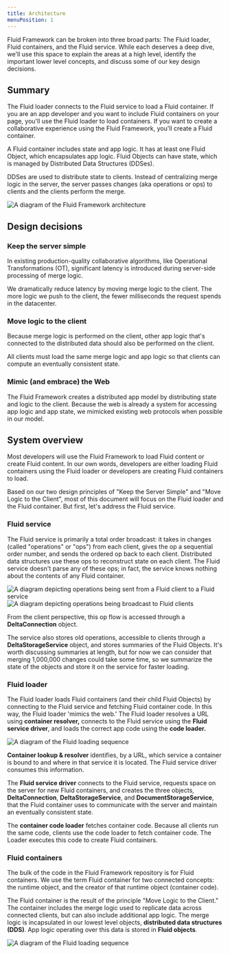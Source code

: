```yaml
---
title: Architecture
menuPosition: 1
---
```


Fluid Framework can be broken into three broad parts: The Fluid loader, Fluid containers, and the Fluid service. While
each deserves a deep dive, we'll use this space to explain the areas at a high level, identify the important lower
level concepts, and discuss some of our key design decisions.


## Summary

The Fluid loader connects to the Fluid service to load a Fluid container. If you are an app developer and you want to
include Fluid containers on your page, you'll use the Fluid loader to load containers. If you want to create a
collaborative experience using the Fluid Framework, you'll create a Fluid container.

A Fluid container includes state and app logic. It has at least one Fluid Object, which encapsulates app logic. Fluid
Objects can have state, which is managed by Distributed Data Structures (DDSes).

DDSes are used to distribute state to clients. Instead of centralizing merge logic in the
server, the server passes changes (aka operations or ops) to clients and the clients perform the merge.

![A diagram of the Fluid Framework architecture](./images/architecture.png)


## Design decisions

### Keep the server simple

In existing production-quality collaborative algorithms, like Operational Transformations (OT), significant latency is
introduced during server-side processing of merge logic.

We dramatically reduce latency by moving merge logic to the client. The more logic we push to the client, the fewer
milliseconds the request spends in the datacenter.

### Move logic to the client

Because merge logic is performed on the client, other app logic that's connected to the distributed data should also be
performed on the client.

All clients must load the same merge logic and app logic so that clients can compute an eventually consistent state.

### Mimic (and embrace) the Web

The Fluid Framework creates a distributed app model by distributing state and logic to the client. Because the web is
already a system for accessing app logic and app state, we mimicked existing web protocols when possible in our model.


## System overview

Most developers will use the Fluid Framework to load Fluid content or create Fluid content. In our own words, developers
are either loading Fluid containers using the Fluid loader or developers are creating Fluid containers to load.

Based on our two design principles of "Keep the Server Simple" and "Move Logic to the Client", most of this document
will focus on the Fluid loader and the Fluid container. But first, let's address the Fluid service.

### Fluid service

The Fluid service is primarily a total order broadcast: it takes in changes (called "operations" or "ops") from each
client, gives the op a sequential order number, and sends the ordered op back to each client. Distributed data
structures use these ops to reconstruct state on each client. The Fluid service doesn't parse any of these ops; in fact,
the service knows nothing about the contents of any Fluid container.

![A diagram depicting operations being sent from a Fluid client to a Fluid service](./images/op-send.png)
![A diagram depicting operations being broadcast to Fluid clients](./images/op-broadcast.png)

From the client perspective, this op flow is accessed through a **DeltaConnection** object.

The service also stores old operations, accessible to clients through a **DeltaStorageService** object, and stores
summaries of the Fluid Objects. It's worth discussing summaries at length, but for now we can consider that merging
1,000,000 changes could take some time, so we summarize the state of the objects and store it on the service for faster
loading.

### Fluid loader

The Fluid loader loads Fluid containers (and their child Fluid Objects) by connecting to the Fluid service and fetching
Fluid container code. In this way, the Fluid loader 'mimics the web.' The Fluid loader resolves a URL using **container
resolver,** connects to the Fluid service using the **Fluid service driver**, and loads the correct app code using the
**code loader.**

![A diagram of the Fluid loading sequence](./images/load-flow.png)

**Container lookup & resolver** identifies, by a URL, which service a container is bound to and where in that service it
is located. The Fluid service driver consumes this information.

The **Fluid service driver** connects to the Fluid service, requests space on the server for new Fluid containers, and
creates the three objects, **DeltaConnection**, **DeltaStorageService**, and **DocumentStorageService**, that the Fluid
container uses to communicate with the server and maintain an eventually consistent state.

The **container code loader** fetches container code. Because all clients run the same code, clients use the code loader
to fetch container code. The Loader executes this code to create Fluid containers.

### Fluid containers

The bulk of the code in the Fluid Framework repository is for Fluid containers. We use the term Fluid container for two
connected concepts: the runtime object, and the creator of that runtime object (container code).

The Fluid container is the result of the principle "Move Logic to the Client." The container includes the merge logic
used to replicate data across connected clients, but can also include additional app logic. The merge logic is
incapsulated in our lowest level objects, **distributed data structures (DDS)**. App logic operating over this data is
stored in **Fluid objects**.

![A diagram of the Fluid loading sequence](./images/fluid-objects.png)
